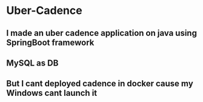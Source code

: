 # Uber-Cadence
## I made an uber cadence application on java using SpringBoot framework
## MySQL as DB
## But I cant deployed cadence in docker cause my Windows cant launch it
